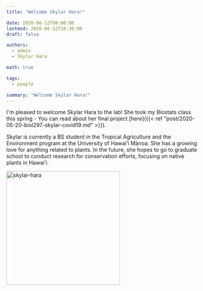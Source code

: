 ```yaml
---
title: "Welcome Skylar Hara!"

date: 2020-06-12T00:00:00
lastmod: 2020-06-12T10:30:00
draft: false

authors:
  - admin
  - Skylar Hara

math: true

tags: 
  - people

summary: "Welcome Skylar Hara!"
---
```


I'm pleased to welcome Skylar Hara to the lab! She took my Biostats class this spring - You can read about her final project [here]({{< ref "post/2020-05-20-biol297-skylar-covid19.md" >}}).

Skylar is currently a BS student in the Tropical Agriculture and the Environment program at the University of Hawai’i Mānoa. She has a growing love for anything related to plants. In the future, she hopes to go to graduate school to conduct research for conservation efforts, focusing on native plants in Hawai’i. 

<img alt = 'skylar-hara' width='300' src='/img/skylar-hara.jpeg' ALIGN = 'center'/>
